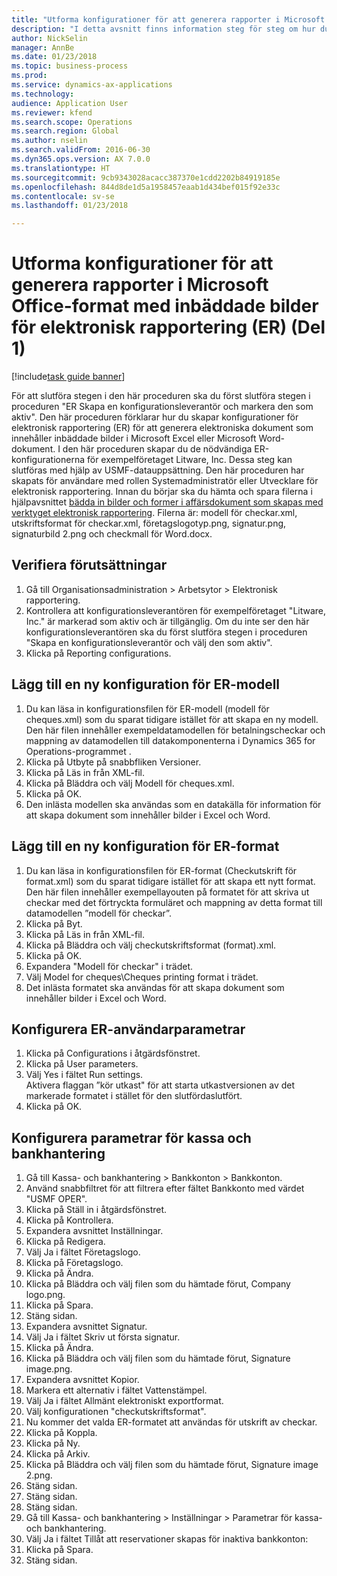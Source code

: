 ```yaml
--- 
title: "Utforma konfigurationer för att generera rapporter i Microsoft Office-format med inbäddade bilder för elektronisk rapportering (ER) (Del 1)"
description: "I detta avsnitt finns information steg för steg om hur du skapar konfigurationer för elektronisk rapportering (ER) som genererar elektroniska dokument i Microsof Office-format (Excel och Word) och som innehåller inbäddade bilder."
author: NickSelin
manager: AnnBe
ms.date: 01/23/2018
ms.topic: business-process
ms.prod: 
ms.service: dynamics-ax-applications
ms.technology: 
audience: Application User
ms.reviewer: kfend
ms.search.scope: Operations
ms.search.region: Global
ms.author: nselin
ms.search.validFrom: 2016-06-30
ms.dyn365.ops.version: AX 7.0.0
ms.translationtype: HT
ms.sourcegitcommit: 9cb9343028acacc387370e1cdd2202b84919185e
ms.openlocfilehash: 844d8de1d5a1958457eaab1d434bef015f92e33c
ms.contentlocale: sv-se
ms.lasthandoff: 01/23/2018

---
```

# <a name="design-configurations-to-generate-reports-in-microsoft-office-formats-with-embedded-images-for-electronic-reporting-er-part-1"></a>Utforma konfigurationer för att generera rapporter i Microsoft Office-format med inbäddade bilder för elektronisk rapportering (ER) (Del 1) 

[!include[task guide banner](../../includes/task-guide-banner.md)]

För att slutföra stegen i den här proceduren ska du först slutföra stegen i proceduren "ER Skapa en konfigurationsleverantör och markera den som aktiv". Den här proceduren förklarar hur du skapar konfigurationer för elektronisk rapportering (ER) för att generera elektroniska dokument som innehåller inbäddade bilder i Microsoft Excel eller Microsoft Word-dokument. I den här proceduren skapar du de nödvändiga ER-konfigurationerna för exempelföretaget Litware, Inc. Dessa steg kan slutföras med hjälp av USMF-datauppsättning. Den här proceduren har skapats för användare med rollen Systemadministratör eller Utvecklare för elektronisk rapportering. Innan du börjar ska du hämta och spara filerna i hjälpavsnittet [bädda in bilder och former i affärsdokument som skapas med verktyget elektronisk rapportering](../electronic-reporting-embed-images-shapes.md). Filerna är: modell för checkar.xml, utskriftsformat för checkar.xml, företagslogotyp.png, signatur.png, signaturbild 2.png och checkmall för Word.docx.

## <a name="verify-prerequisites"></a>Verifiera förutsättningar  
 1. Gå till Organisationsadministration > Arbetsytor > Elektronisk rapportering.  
 2. Kontrollera att konfigurationsleverantören för exempelföretaget "Litware, Inc." är markerad som aktiv och är tillgänglig. Om du inte ser den här konfigurationsleverantören ska du först slutföra stegen i proceduren "Skapa en konfigurationsleverantör och välj den som aktiv".   
 3. Klicka på Reporting configurations.  
 
## <a name="add-a-new-er-model-configuration"></a>Lägg till en ny konfiguration för ER-modell  
 1. Du kan läsa in konfigurationsfilen för ER-modell (modell för cheques.xml) som du sparat tidigare istället för att skapa en ny modell. Den här filen innehåller exempeldatamodellen för betalningscheckar och mappning av datamodellen till datakomponenterna i Dynamics 365 for Operations-programmet .   
 2. Klicka på Utbyte på snabbfliken Versioner.   
 3. Klicka på Läs in från XML-fil.  
 4. Klicka på Bläddra och välj Modell för cheques.xml.   
 5. Klicka på OK.  
 6. Den inlästa modellen ska användas som en datakälla för information för att skapa dokument som innehåller bilder i Excel och Word.  

## <a name="add-a-new-er-format-configuration"></a>Lägg till en ny konfiguration för ER-format  
 1. Du kan läsa in konfigurationsfilen för ER-format (Checkutskrift för format.xml) som du sparat tidigare istället för att skapa ett nytt format. Den här filen innehåller exempellayouten på formatet för att skriva ut checkar med det förtryckta formuläret och mappning av detta format till datamodellen ”modell för checkar”.   
 2. Klicka på Byt.  
 3. Klicka på Läs in från XML-fil.  
 4. Klicka på Bläddra och välj checkutskriftsformat (format).xml.   
 5. Klicka på OK.  
 6. Expandera "Modell för checkar" i trädet.  
 7. Välj Model for cheques\Cheques printing format i trädet.  
 8. Det inlästa formatet ska användas för att skapa dokument som innehåller bilder i Excel och Word.   

## <a name="configure-er-user-parameters"></a>Konfigurera ER-användarparametrar  
 1. Klicka på Configurations i åtgärdsfönstret.  
 2. Klicka på User parameters.  
 3. Välj Yes i fältet Run settings.  
  Aktivera flaggan ”kör utkast" för att starta utkastversionen av det markerade formatet i stället för den slutfördaslutfört.  
 4. Klicka på OK.  

## <a name="configure-cash--bank-management-parameters"></a>Konfigurera parametrar för kassa och bankhantering  
 1. Gå till Kassa- och bankhantering > Bankkonton > Bankkonton.  
 2. Använd snabbfiltret för att filtrera efter fältet Bankkonto med värdet "USMF OPER".  
 3. Klicka på Ställ in i åtgärdsfönstret.  
 4. Klicka på Kontrollera.  
 5. Expandera avsnittet Inställningar.  
 6. Klicka på Redigera.  
 7. Välj Ja i fältet Företagslogo.  
 8. Klicka på Företagslogo.  
 9. Klicka på Ändra.  
 10. Klicka på Bläddra och välj filen som du hämtade förut, Company logo.png.   
 11. Klicka på Spara.  
 12. Stäng sidan.  
 13. Expandera avsnittet Signatur.  
 14. Välj Ja i fältet Skriv ut första signatur.  
 15. Klicka på Ändra.  
 16. Klicka på Bläddra och välj filen som du hämtade förut, Signature image.png.   
 17. Expandera avsnittet Kopior.  
 18. Markera ett alternativ i fältet Vattenstämpel.  
 19. Välj Ja i fältet Allmänt elektroniskt exportformat.  
 20. Välj konfigurationen "checkutskriftsformat".  
 21. Nu kommer det valda ER-formatet att användas för utskrift av checkar.  
 22. Klicka på Koppla.  
 23. Klicka på Ny.  
 24. Klicka på Arkiv.  
 25. Klicka på Bläddra och välj filen som du hämtade förut, Signature image 2.png.   
 26. Stäng sidan.  
 27. Stäng sidan.  
 28. Stäng sidan.  
 29. Gå till Kassa- och bankhantering > Inställningar > Parametrar för kassa- och bankhantering.  
 30. Välj Ja i fältet Tillåt att reservationer skapas för inaktiva bankkonton:  
 31. Klicka på Spara.  
 32. Stäng sidan.  

